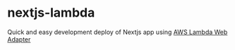 # nextjs-lambda


Quick and easy development deploy of Nextjs app using [AWS Lambda Web Adapter](https://github.com/awslabs/aws-lambda-web-adapter)